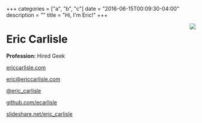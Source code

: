 +++
categories = ["a", "b", "c"]
date = "2016-06-15T00:09:30-04:00"
description = ""
title = "Hi, I'm Eric!"
+++

<img src="/assets/img/eric-carlisle.png" align="right" class="mar-left-2" />

# Eric Carlisle
<span class="big">
<p><strong>Profession:</strong> Hired Geek</p>
<p><i class="fa fa-desktop fg-blue mar-right-2"></i><a href="http://www.ericcarlisle.com">ericcarlisle.com</a></p>
<p><i class="fa fa-envelope fg-blue mar-right-2"></i><a href="mailto:eric@ericcarlisle.com">eric@ericcarlisle.com</a></p>
<p><i class="fa fa-twitter fg-blue mar-right-2"></i><a href="https://twitter.com/eric_carlisle">@eric_carlisle</a></p>
<p><i class="fa fa-github fg-blue mar-right-2"></i><a href="https://github.com/ecarlisle">github.com/ecarlisle</a></p>
<p><i class="fa fa-slideshare fg-blue mar-right-2"></i><a href="http://www.slideshare.net/ericcarlisle">slideshare.net/eric_carlisle</a></p>





<span class="big mar-top-3">

</span>